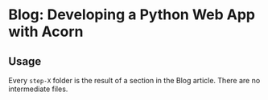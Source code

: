 # Blog: Developing a Python Web App with Acorn

## Usage

Every `step-X` folder is the result of a section in the Blog article.
There are no intermediate files.
